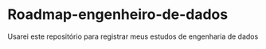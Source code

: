 # Roadmap-engenheiro-de-dados
Usarei este repositório para registrar meus estudos de engenharia de dados
